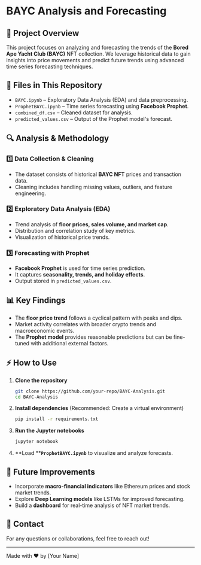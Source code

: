 # BAYC Analysis and Forecasting

## 📌 Project Overview

This project focuses on analyzing and forecasting the trends of the **Bored Ape Yacht Club (BAYC)** NFT collection. We leverage historical data to gain insights into price movements and predict future trends using advanced time series forecasting techniques.

## 📂 Files in This Repository

- `BAYC.ipynb` – Exploratory Data Analysis (EDA) and data preprocessing.
- `ProphetBAYC.ipynb` – Time series forecasting using **Facebook Prophet**.
- `combined_df.csv` – Cleaned dataset for analysis.
- `predicted_values.csv` – Output of the Prophet model's forecast.

## 🔍 Analysis & Methodology

### 1️⃣ Data Collection & Cleaning

- The dataset consists of historical **BAYC NFT** prices and transaction data.
- Cleaning includes handling missing values, outliers, and feature engineering.

### 2️⃣ Exploratory Data Analysis (EDA)

- Trend analysis of **floor prices, sales volume, and market cap**.
- Distribution and correlation study of key metrics.
- Visualization of historical price trends.

### 3️⃣ Forecasting with Prophet

- **Facebook Prophet** is used for time series prediction.
- It captures **seasonality, trends, and holiday effects**.
- Output stored in `predicted_values.csv`.

## 📊 Key Findings

- The **floor price trend** follows a cyclical pattern with peaks and dips.
- Market activity correlates with broader crypto trends and macroeconomic events.
- The **Prophet model** provides reasonable predictions but can be fine-tuned with additional external factors.

## ⚡ How to Use

1. **Clone the repository**
   ```sh
   git clone https://github.com/your-repo/BAYC-Analysis.git
   cd BAYC-Analysis
   ```
2. **Install dependencies** (Recommended: Create a virtual environment)
   ```sh
   pip install -r requirements.txt
   ```
3. **Run the Jupyter notebooks**
   ```sh
   jupyter notebook
   ```
4. **Load ****`ProphetBAYC.ipynb`** to visualize and analyze forecasts.

## 🔧 Future Improvements

- Incorporate **macro-financial indicators** like Ethereum prices and stock market trends.
- Explore **Deep Learning models** like LSTMs for improved forecasting.
- Build a **dashboard** for real-time analysis of NFT market trends.

##

## 📩 Contact

For any questions or collaborations, feel free to reach out!

---

Made with ❤️ by [Your Name]

